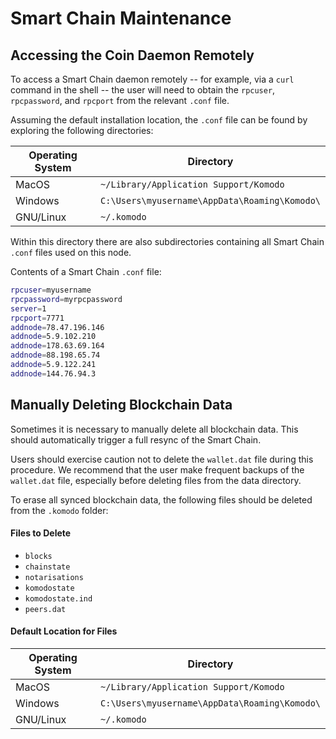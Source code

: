 # Smart Chain Maintenance

## Accessing the Coin Daemon Remotely

To access a Smart Chain daemon remotely -- for example, via a `curl` command in the shell -- the user will need to obtain the `rpcuser`, `rpcpassword`, and `rpcport` from the relevant `.conf` file.

Assuming the default installation location, the `.conf` file can be found by exploring the following directories:

| Operating System | Directory |
| ---------------- | --------- |
| MacOS | `~/Library/Application Support/Komodo` |
| Windows | `C:\Users\myusername\AppData\Roaming\Komodo\` |
| GNU/Linux | `~/.komodo` |


Within this directory there are also subdirectories containing all Smart Chain `.conf` files used on this node.

Contents of a Smart Chain `.conf` file:

```bash
rpcuser=myusername
rpcpassword=myrpcpassword
server=1
rpcport=7771
addnode=78.47.196.146
addnode=5.9.102.210
addnode=178.63.69.164
addnode=88.198.65.74
addnode=5.9.122.241
addnode=144.76.94.3
```

## Manually Deleting Blockchain Data

Sometimes it is necessary to manually delete all blockchain data. This should automatically trigger a full resync of the Smart Chain.

Users should exercise caution not to delete the `wallet.dat` file during this procedure. We recommend that the user make frequent backups of the `wallet.dat` file, especially before deleting files from the data directory.

To erase all synced blockchain data, the following files should be deleted from the `.komodo` folder:

#### Files to Delete

- `blocks`
- `chainstate`
- `notarisations`
- `komodostate` 
- `komodostate.ind`
- `peers.dat`

#### Default Location for Files

| Operating System | Directory |
| ---------------- | --------- |
| MacOS | `~/Library/Application Support/Komodo` |
| Windows | `C:\Users\myusername\AppData\Roaming\Komodo\` |
| GNU/Linux | `~/.komodo` |

